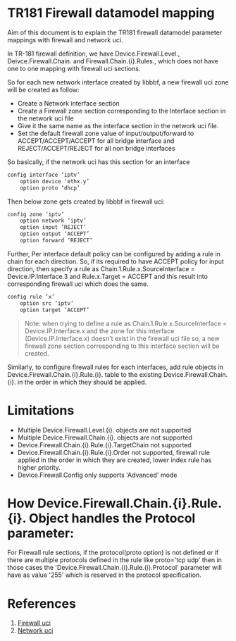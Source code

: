 # TR181 Firewall datamodel mapping

Aim of this document is to explain the TR181 firewall datamodel parameter mappings with firewall and network uci.

In TR-181 firewall definition, we have Device.Firewall.Level., Deivce.Firewall.Chain. and Firewall.Chain.{i}.Rules., which does not have one to one mapping with firewall uci sections.

So for each new network interface created by libbbf, a new firewall uci zone will be created as follow:
- Create a Network interface section
- Create a Firewall zone section corresponding to the Interface section in the network uci file
- Give it the same name as the interface section in the network uci file.
- Set the default firewall zone value of input/output/forward to ACCEPT/ACCEPT/ACCEPT for all bridge interface and REJECT/ACCEPT/REJECT for all non bridge interfaces

So basically, if the network uci has this section for an interface
```bash
config interface ‘iptv’
    option device ‘ethx.y’
    option proto ‘dhcp’
```

Then below zone gets created by libbbf in firewall uci:
```bash
config zone ‘iptv’
    option network ‘iptv’
    option input ‘REJECT’
    option output ‘ACCEPT’
    option forward ‘REJECT’
```

Further, Per interface default policy can be configured by adding a rule in chain for each direction. So, if its required to have ACCEPT policy for input direction, then specify a rule as Chain.1.Rule.x.SourceInterface = Device.IP.Interface.3 and Rule.x.Target = ACCEPT and this result into corresponding firewall uci which does the same.

```bash
config rule ‘x’
    option src ‘iptv’
    option target ‘ACCEPT’
```

> Note: when trying to define a rule as Chain.1.Rule.x.SourceInterface = Device.IP.Interface.x and the zone for this interface (Device.IP.Interface.x) doesn't exist in the firewall uci file so, a new firewall zone section corresponding to this interface section will be created.

Similarly, to configure firewall rules for each interfaces, add rule objects in Device.Firewall.Chain.{i}.Rule.{i}. table to the existing Device.Firewall.Chain.{i}. in the order in which they should be applied.

# Limitations
- Multiple Device.Firewall.Level.{i}. objects are not supported
- Multiple Device.Firewall.Chain.{i}. objects are not supported
- Device.Firewall.Chain.{i}.Rule.{i}.TargetChain not supported
- Device.Firewall.Chain.{i}.Rule.{i}.Order not supported, firewall rule applied in the order in which they are created, lower index rule has higher priority.
- Device.Firewall.Config only supports 'Advanced' mode

# How Device.Firewall.Chain.{i}.Rule.{i}. Object handles the Protocol parameter:

For Firewall rule sections, if the protocol(proto option) is not defined or if there are multiple protocols defined in the rule like proto='tcp udp' then in those cases the 'Device.Firewall.Chain.{i}.Rule.{i}.Protocol' parameter will have as value '255' which is reserved in the protocol specification.

# References
1. [Firewall uci](https://openwrt.org/docs/guide-user/firewall/firewall_configuration)
2. [Network uci](https://openwrt.org/docs/guide-user/base-system/basic-networking)
